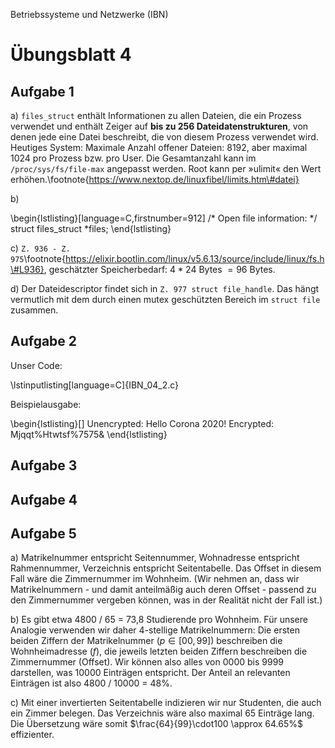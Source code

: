 Betriebssysteme und Netzwerke (IBN)

# Übungsblatt 4

## Aufgabe 1

a) `files_struct` enthält Informationen zu allen Dateien, die ein Prozess verwendet und enthält Zeiger auf **bis zu 256 Dateidatenstrukturen**, von denen jede eine Datei beschreibt, die von diesem Prozess verwendet wird.
Heutiges System: Maximale Anzahl offener Dateien: 8192, aber maximal 1024 pro Prozess bzw. pro User. Die Gesamtanzahl kann im `/proc/sys/fs/file-max` angepasst werden. Root kann per »ulimit« den Wert erhöhen.\footnote{https://www.nextop.de/linuxfibel/limits.htm\#datei}

b)

\begin{lstlisting}[language=C,firstnumber=912]
	/* Open file information: */
	struct files_struct		*files;
\end{lstlisting}

c) `Z. 936 - Z. 975`\footnote{https://elixir.bootlin.com/linux/v5.6.13/source/include/linux/fs.h\#L936}, geschätzter Speicherbedarf: $4*24$ Bytes $=96$ Bytes.

d) Der Dateidescriptor findet sich in `Z. 977 struct file_handle`. Das hängt vermutlich mit dem durch einen mutex geschützten Bereich im `struct file` zusammen.

## Aufgabe 2

Unser Code:

\lstinputlisting[language=C]{IBN_04_2.c}

Beispielausgabe:

\begin{lstlisting}[]
Unencrypted: Hello Corona 2020!
Encrypted: Mjqqt%Htwtsf%7575&
\end{lstlisting}

## Aufgabe 3

## Aufgabe 4

## Aufgabe 5

a) Matrikelnummer entspricht Seitennummer, Wohnadresse entspricht Rahmennummer, Verzeichnis entspricht Seitentabelle. Das Offset in diesem Fall wäre die Zimmernummer im Wohnheim. (Wir nehmen an, dass wir Matrikelnummern - und damit anteilmäßig auch deren Offset - passend zu den Zimmernummer vergeben können, was in der Realität nicht der Fall ist.)

b) Es gibt etwa 4800 / 65 = 73,8 Studierende pro Wohnheim. Für unsere Analogie verwenden wir daher 4-stellige Matrikelnummern: Die ersten beiden Ziffern der Matrikelnummer ($p \in [00, 99]$) beschreiben die Wohnheimadresse ($f$), die jeweils letzten beiden Ziffern beschreiben die Zimmernummer (Offset). Wir können also alles von 0000 bis 9999 darstellen, was 10000 Einträgen entspricht. Der Anteil an relevanten Einträgen ist also 4800 / 10000 = 48%.

c) Mit einer invertierten Seitentabelle indizieren wir nur Studenten, die auch ein Zimmer belegen. Das Verzeichnis wäre also maximal 65 Einträge lang. Die Übersetzung wäre somit $\frac{64}{99}\cdot100 \approx 64.65%$ effizienter.
